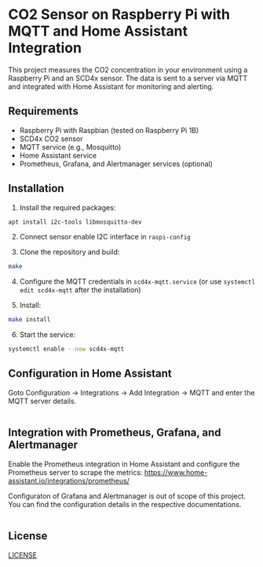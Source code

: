 # CO2 Sensor on Raspberry Pi with MQTT and Home Assistant Integration

This project measures the CO2 concentration in your environment using a Raspberry Pi and an SCD4x sensor. The data is sent to a server via MQTT and integrated with Home Assistant for monitoring and alerting.

## Requirements

- Raspberry Pi with Raspbian (tested on Raspberry Pi 1B)
- SCD4x CO2 sensor
- MQTT service (e.g., Mosquitto)
- Home Assistant service
- Prometheus, Grafana, and Alertmanager services (optional)

## Installation

1. Install the required packages:

```bash
apt install i2c-tools libmosquitto-dev
```

2. Connect sensor enable I2C interface in `raspi-config`

3. Clone the repository and build:

```bash
make
```

4. Configure the MQTT credentials in `scd4x-mqtt.service` (or use `systemctl edit scd4x-mqtt` after the installation)

5. Install:

```bash
make install
```

6. Start the service:

```bash
systemctl enable --now scd4x-mqtt
```

## Configuration in Home Assistant

Goto Configuration -> Integrations -> Add Integration -> MQTT and enter the MQTT server details.

![]()

## Integration with Prometheus, Grafana, and Alertmanager

Enable the Prometheus integration in Home Assistant and configure the Prometheus server to scrape the metrics: https://www.home-assistant.io/integrations/prometheus/

Configuraton of Grafana and Alertmanager is out of scope of this project. You can find the configuration details in the respective documentations.

![]()

## License

[LICENSE](LICENSE)